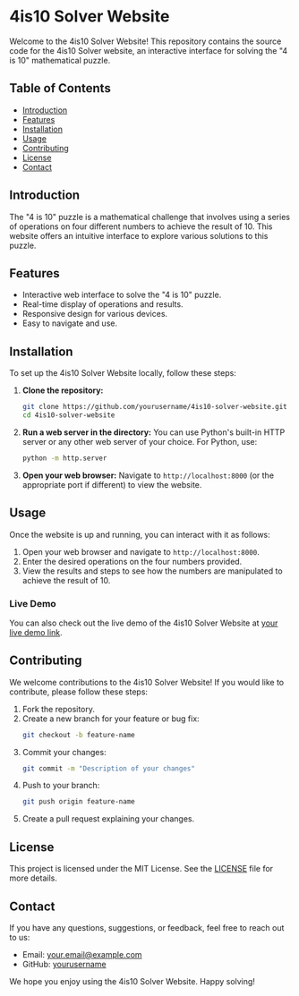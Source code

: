 # 4is10 Solver Website

Welcome to the 4is10 Solver Website! This repository contains the source code for the 4is10 Solver website, an interactive interface for solving the "4 is 10" mathematical puzzle.

## Table of Contents

- [Introduction](#introduction)
- [Features](#features)
- [Installation](#installation)
- [Usage](#usage)
- [Contributing](#contributing)
- [License](#license)
- [Contact](#contact)

## Introduction

The "4 is 10" puzzle is a mathematical challenge that involves using a series of operations on four different numbers to achieve the result of 10. This website offers an intuitive interface to explore various solutions to this puzzle.

## Features

- Interactive web interface to solve the "4 is 10" puzzle.
- Real-time display of operations and results.
- Responsive design for various devices.
- Easy to navigate and use.

## Installation

To set up the 4is10 Solver Website locally, follow these steps:

1. **Clone the repository:**
    ```bash
    git clone https://github.com/yourusername/4is10-solver-website.git
    cd 4is10-solver-website
    ```

2. **Run a web server in the directory:**
    You can use Python's built-in HTTP server or any other web server of your choice. For Python, use:
    ```bash
    python -m http.server
    ```

3. **Open your web browser:**
    Navigate to `http://localhost:8000` (or the appropriate port if different) to view the website.

## Usage

Once the website is up and running, you can interact with it as follows:

1. Open your web browser and navigate to `http://localhost:8000`.
2. Enter the desired operations on the four numbers provided.
3. View the results and steps to see how the numbers are manipulated to achieve the result of 10.

### Live Demo

You can also check out the live demo of the 4is10 Solver Website at [your live demo link](http://example.com).

## Contributing

We welcome contributions to the 4is10 Solver Website! If you would like to contribute, please follow these steps:

1. Fork the repository.
2. Create a new branch for your feature or bug fix:
    ```bash
    git checkout -b feature-name
    ```
3. Commit your changes:
    ```bash
    git commit -m "Description of your changes"
    ```
4. Push to your branch:
    ```bash
    git push origin feature-name
    ```
5. Create a pull request explaining your changes.

## License

This project is licensed under the MIT License. See the [LICENSE](LICENSE) file for more details.

## Contact

If you have any questions, suggestions, or feedback, feel free to reach out to us:

- Email: your.email@example.com
- GitHub: [yourusername](https://github.com/yourusername)

We hope you enjoy using the 4is10 Solver Website. Happy solving!
